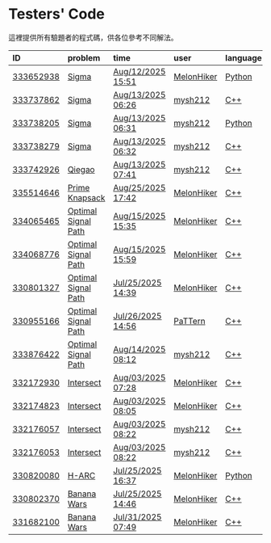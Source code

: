 # Testers' Code

這裡提供所有驗題者的程式碼，供各位參考不同解法。

| ID                                                                                          | problem                                                                                               | time                                                                                                | user                                                                                         | language                                                                                | AC                                                                                     |
|:--------------------------------------------------------------------------------------------|:------------------------------------------------------------------------------------------------------|:----------------------------------------------------------------------------------------------------|:---------------------------------------------------------------------------------------------|:----------------------------------------------------------------------------------------|:---------------------------------------------------------------------------------------|
| [333652938](https://github.com/mysh212/CHSH-nhspc114-PRI/tree/master/Testers/333652938.py)  | [Sigma](https://github.com/mysh212/CHSH-nhspc114-PRI/tree/master/Testers/333652938.py)                | [Aug/12/2025 15:51](https://github.com/mysh212/CHSH-nhspc114-PRI/tree/master/Testers/333652938.py)  | [MelonHiker](https://github.com/mysh212/CHSH-nhspc114-PRI/tree/master/Testers/333652938.py)  | [Python](https://github.com/mysh212/CHSH-nhspc114-PRI/tree/master/Testers/333652938.py) | [True](https://github.com/mysh212/CHSH-nhspc114-PRI/tree/master/Testers/333652938.py)  |
| [333737862](https://github.com/mysh212/CHSH-nhspc114-PRI/tree/master/Testers/333737862.cpp) | [Sigma](https://github.com/mysh212/CHSH-nhspc114-PRI/tree/master/Testers/333737862.cpp)               | [Aug/13/2025 06:26](https://github.com/mysh212/CHSH-nhspc114-PRI/tree/master/Testers/333737862.cpp) | [mysh212](https://github.com/mysh212/CHSH-nhspc114-PRI/tree/master/Testers/333737862.cpp)    | [C++](https://github.com/mysh212/CHSH-nhspc114-PRI/tree/master/Testers/333737862.cpp)   | [True](https://github.com/mysh212/CHSH-nhspc114-PRI/tree/master/Testers/333737862.cpp) |
| [333738205](https://github.com/mysh212/CHSH-nhspc114-PRI/tree/master/Testers/333738205.py)  | [Sigma](https://github.com/mysh212/CHSH-nhspc114-PRI/tree/master/Testers/333738205.py)                | [Aug/13/2025 06:31](https://github.com/mysh212/CHSH-nhspc114-PRI/tree/master/Testers/333738205.py)  | [mysh212](https://github.com/mysh212/CHSH-nhspc114-PRI/tree/master/Testers/333738205.py)     | [Python](https://github.com/mysh212/CHSH-nhspc114-PRI/tree/master/Testers/333738205.py) | [True](https://github.com/mysh212/CHSH-nhspc114-PRI/tree/master/Testers/333738205.py)  |
| [333738279](https://github.com/mysh212/CHSH-nhspc114-PRI/tree/master/Testers/333738279.cpp) | [Sigma](https://github.com/mysh212/CHSH-nhspc114-PRI/tree/master/Testers/333738279.cpp)               | [Aug/13/2025 06:32](https://github.com/mysh212/CHSH-nhspc114-PRI/tree/master/Testers/333738279.cpp) | [mysh212](https://github.com/mysh212/CHSH-nhspc114-PRI/tree/master/Testers/333738279.cpp)    | [C++](https://github.com/mysh212/CHSH-nhspc114-PRI/tree/master/Testers/333738279.cpp)   | [True](https://github.com/mysh212/CHSH-nhspc114-PRI/tree/master/Testers/333738279.cpp) |
| [333742926](https://github.com/mysh212/CHSH-nhspc114-PRI/tree/master/Testers/333742926.cpp) | [Qiegao](https://github.com/mysh212/CHSH-nhspc114-PRI/tree/master/Testers/333742926.cpp)              | [Aug/13/2025 07:41](https://github.com/mysh212/CHSH-nhspc114-PRI/tree/master/Testers/333742926.cpp) | [mysh212](https://github.com/mysh212/CHSH-nhspc114-PRI/tree/master/Testers/333742926.cpp)    | [C++](https://github.com/mysh212/CHSH-nhspc114-PRI/tree/master/Testers/333742926.cpp)   | [True](https://github.com/mysh212/CHSH-nhspc114-PRI/tree/master/Testers/333742926.cpp) |
| [335514646](https://github.com/mysh212/CHSH-nhspc114-PRI/tree/master/Testers/335514646.cpp) | [Prime Knapsack](https://github.com/mysh212/CHSH-nhspc114-PRI/tree/master/Testers/335514646.cpp)      | [Aug/25/2025 17:42](https://github.com/mysh212/CHSH-nhspc114-PRI/tree/master/Testers/335514646.cpp) | [MelonHiker](https://github.com/mysh212/CHSH-nhspc114-PRI/tree/master/Testers/335514646.cpp) | [C++](https://github.com/mysh212/CHSH-nhspc114-PRI/tree/master/Testers/335514646.cpp)   | [True](https://github.com/mysh212/CHSH-nhspc114-PRI/tree/master/Testers/335514646.cpp) |
| [334065465](https://github.com/mysh212/CHSH-nhspc114-PRI/tree/master/Testers/334065465.cpp) | [Optimal Signal Path](https://github.com/mysh212/CHSH-nhspc114-PRI/tree/master/Testers/334065465.cpp) | [Aug/15/2025 15:35](https://github.com/mysh212/CHSH-nhspc114-PRI/tree/master/Testers/334065465.cpp) | [MelonHiker](https://github.com/mysh212/CHSH-nhspc114-PRI/tree/master/Testers/334065465.cpp) | [C++](https://github.com/mysh212/CHSH-nhspc114-PRI/tree/master/Testers/334065465.cpp)   | [True](https://github.com/mysh212/CHSH-nhspc114-PRI/tree/master/Testers/334065465.cpp) |
| [334068776](https://github.com/mysh212/CHSH-nhspc114-PRI/tree/master/Testers/334068776.cpp) | [Optimal Signal Path](https://github.com/mysh212/CHSH-nhspc114-PRI/tree/master/Testers/334068776.cpp) | [Aug/15/2025 15:59](https://github.com/mysh212/CHSH-nhspc114-PRI/tree/master/Testers/334068776.cpp) | [MelonHiker](https://github.com/mysh212/CHSH-nhspc114-PRI/tree/master/Testers/334068776.cpp) | [C++](https://github.com/mysh212/CHSH-nhspc114-PRI/tree/master/Testers/334068776.cpp)   | [True](https://github.com/mysh212/CHSH-nhspc114-PRI/tree/master/Testers/334068776.cpp) |
| [330801327](https://github.com/mysh212/CHSH-nhspc114-PRI/tree/master/Testers/330801327.cpp) | [Optimal Signal Path](https://github.com/mysh212/CHSH-nhspc114-PRI/tree/master/Testers/330801327.cpp) | [Jul/25/2025 14:39](https://github.com/mysh212/CHSH-nhspc114-PRI/tree/master/Testers/330801327.cpp) | [MelonHiker](https://github.com/mysh212/CHSH-nhspc114-PRI/tree/master/Testers/330801327.cpp) | [C++](https://github.com/mysh212/CHSH-nhspc114-PRI/tree/master/Testers/330801327.cpp)   | [True](https://github.com/mysh212/CHSH-nhspc114-PRI/tree/master/Testers/330801327.cpp) |
| [330955166](https://github.com/mysh212/CHSH-nhspc114-PRI/tree/master/Testers/330955166.cpp) | [Optimal Signal Path](https://github.com/mysh212/CHSH-nhspc114-PRI/tree/master/Testers/330955166.cpp) | [Jul/26/2025 14:56](https://github.com/mysh212/CHSH-nhspc114-PRI/tree/master/Testers/330955166.cpp) | [PaTTern](https://github.com/mysh212/CHSH-nhspc114-PRI/tree/master/Testers/330955166.cpp)    | [C++](https://github.com/mysh212/CHSH-nhspc114-PRI/tree/master/Testers/330955166.cpp)   | [True](https://github.com/mysh212/CHSH-nhspc114-PRI/tree/master/Testers/330955166.cpp) |
| [333876422](https://github.com/mysh212/CHSH-nhspc114-PRI/tree/master/Testers/333876422.cpp) | [Optimal Signal Path](https://github.com/mysh212/CHSH-nhspc114-PRI/tree/master/Testers/333876422.cpp) | [Aug/14/2025 08:12](https://github.com/mysh212/CHSH-nhspc114-PRI/tree/master/Testers/333876422.cpp) | [mysh212](https://github.com/mysh212/CHSH-nhspc114-PRI/tree/master/Testers/333876422.cpp)    | [C++](https://github.com/mysh212/CHSH-nhspc114-PRI/tree/master/Testers/333876422.cpp)   | [True](https://github.com/mysh212/CHSH-nhspc114-PRI/tree/master/Testers/333876422.cpp) |
| [332172930](https://github.com/mysh212/CHSH-nhspc114-PRI/tree/master/Testers/332172930.cpp) | [Intersect](https://github.com/mysh212/CHSH-nhspc114-PRI/tree/master/Testers/332172930.cpp)           | [Aug/03/2025 07:28](https://github.com/mysh212/CHSH-nhspc114-PRI/tree/master/Testers/332172930.cpp) | [MelonHiker](https://github.com/mysh212/CHSH-nhspc114-PRI/tree/master/Testers/332172930.cpp) | [C++](https://github.com/mysh212/CHSH-nhspc114-PRI/tree/master/Testers/332172930.cpp)   | [True](https://github.com/mysh212/CHSH-nhspc114-PRI/tree/master/Testers/332172930.cpp) |
| [332174823](https://github.com/mysh212/CHSH-nhspc114-PRI/tree/master/Testers/332174823.cpp) | [Intersect](https://github.com/mysh212/CHSH-nhspc114-PRI/tree/master/Testers/332174823.cpp)           | [Aug/03/2025 08:05](https://github.com/mysh212/CHSH-nhspc114-PRI/tree/master/Testers/332174823.cpp) | [MelonHiker](https://github.com/mysh212/CHSH-nhspc114-PRI/tree/master/Testers/332174823.cpp) | [C++](https://github.com/mysh212/CHSH-nhspc114-PRI/tree/master/Testers/332174823.cpp)   | [True](https://github.com/mysh212/CHSH-nhspc114-PRI/tree/master/Testers/332174823.cpp) |
| [332176057](https://github.com/mysh212/CHSH-nhspc114-PRI/tree/master/Testers/332176057.cpp) | [Intersect](https://github.com/mysh212/CHSH-nhspc114-PRI/tree/master/Testers/332176057.cpp)           | [Aug/03/2025 08:22](https://github.com/mysh212/CHSH-nhspc114-PRI/tree/master/Testers/332176057.cpp) | [mysh212](https://github.com/mysh212/CHSH-nhspc114-PRI/tree/master/Testers/332176057.cpp)    | [C++](https://github.com/mysh212/CHSH-nhspc114-PRI/tree/master/Testers/332176057.cpp)   | [True](https://github.com/mysh212/CHSH-nhspc114-PRI/tree/master/Testers/332176057.cpp) |
| [332176053](https://github.com/mysh212/CHSH-nhspc114-PRI/tree/master/Testers/332176053.cpp) | [Intersect](https://github.com/mysh212/CHSH-nhspc114-PRI/tree/master/Testers/332176053.cpp)           | [Aug/03/2025 08:22](https://github.com/mysh212/CHSH-nhspc114-PRI/tree/master/Testers/332176053.cpp) | [mysh212](https://github.com/mysh212/CHSH-nhspc114-PRI/tree/master/Testers/332176053.cpp)    | [C++](https://github.com/mysh212/CHSH-nhspc114-PRI/tree/master/Testers/332176053.cpp)   | [True](https://github.com/mysh212/CHSH-nhspc114-PRI/tree/master/Testers/332176053.cpp) |
| [330820080](https://github.com/mysh212/CHSH-nhspc114-PRI/tree/master/Testers/330820080.py)  | [H-ARC](https://github.com/mysh212/CHSH-nhspc114-PRI/tree/master/Testers/330820080.py)                | [Jul/25/2025 16:37](https://github.com/mysh212/CHSH-nhspc114-PRI/tree/master/Testers/330820080.py)  | [MelonHiker](https://github.com/mysh212/CHSH-nhspc114-PRI/tree/master/Testers/330820080.py)  | [Python](https://github.com/mysh212/CHSH-nhspc114-PRI/tree/master/Testers/330820080.py) | [True](https://github.com/mysh212/CHSH-nhspc114-PRI/tree/master/Testers/330820080.py)  |
| [330802370](https://github.com/mysh212/CHSH-nhspc114-PRI/tree/master/Testers/330802370.cpp) | [Banana Wars](https://github.com/mysh212/CHSH-nhspc114-PRI/tree/master/Testers/330802370.cpp)         | [Jul/25/2025 14:46](https://github.com/mysh212/CHSH-nhspc114-PRI/tree/master/Testers/330802370.cpp) | [MelonHiker](https://github.com/mysh212/CHSH-nhspc114-PRI/tree/master/Testers/330802370.cpp) | [C++](https://github.com/mysh212/CHSH-nhspc114-PRI/tree/master/Testers/330802370.cpp)   | [True](https://github.com/mysh212/CHSH-nhspc114-PRI/tree/master/Testers/330802370.cpp) |
| [331682100](https://github.com/mysh212/CHSH-nhspc114-PRI/tree/master/Testers/331682100.cpp) | [Banana Wars](https://github.com/mysh212/CHSH-nhspc114-PRI/tree/master/Testers/331682100.cpp)         | [Jul/31/2025 07:49](https://github.com/mysh212/CHSH-nhspc114-PRI/tree/master/Testers/331682100.cpp) | [MelonHiker](https://github.com/mysh212/CHSH-nhspc114-PRI/tree/master/Testers/331682100.cpp) | [C++](https://github.com/mysh212/CHSH-nhspc114-PRI/tree/master/Testers/331682100.cpp)   | [True](https://github.com/mysh212/CHSH-nhspc114-PRI/tree/master/Testers/331682100.cpp) |